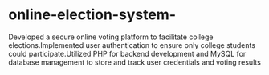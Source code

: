 # online-election-system-
Developed a secure online voting platform to facilitate college elections.Implemented user authentication to ensure only college students could participate.Utilized PHP for backend development and MySQL for database management to store and track user credentials and voting results
